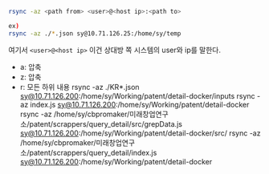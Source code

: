 ```bash
rsync -az <path from> <user>@<host ip>:<path to>

ex)
rsync -az ./*.json sy@10.71.126.25:/home/sy/temp
```

여기서 `<user>@<host ip>` 이건 상대방 쪽 시스템의 user와 ip를 말한다.

- a: 압축
- z: 압축
- r: 모든 하위 내용
rsync -az ./KR*.json sy@10.71.126.200:/home/sy/Working/patent/detail-docker/inputs
rsync -az index.js sy@10.71.126.200:/home/sy/Working/patent/detail-docker
rsync -az /home/sy/cbpromaker/미래창업연구소/patent/scrappers/query_detail/src/grepData.js sy@10.71.126.200:/home/sy/Working/patent/detail-docker/src/
rsync -az /home/sy/cbpromaker/미래창업연구소/patent/scrappers/query_detail/index.js sy@10.71.126.200:/home/sy/Working/patent/detail-docker
